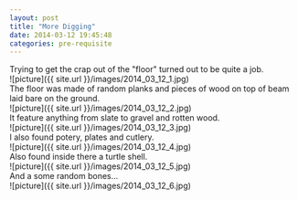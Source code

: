 ```yaml
---
layout: post
title: "More Digging"
date: 2014-03-12 19:45:48
categories: pre-requisite
---
```

Trying to get the crap out of the "floor" turned out to be quite a job.  
![picture]({{ site.url }}/images/2014_03_12_1.jpg)  
The floor was made of random planks and pieces of wood on top of beam laid bare on the ground.  
![picture]({{ site.url }}/images/2014_03_12_2.jpg)  
It feature anything from slate to gravel and rotten wood.  
![picture]({{ site.url }}/images/2014_03_12_3.jpg)  
I also found potery, plates and cutlery.   
![picture]({{ site.url }}/images/2014_03_12_4.jpg)  
Also found inside there a turtle shell.  
![picture]({{ site.url }}/images/2014_03_12_5.jpg)  
And a some random bones...  
![picture]({{ site.url }}/images/2014_03_12_6.jpg)  
